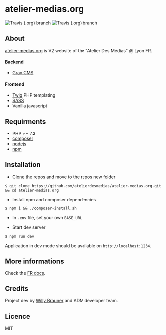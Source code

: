 
# atelier-medias.org
 
![Travis (.org) branch](https://img.shields.io/travis/atelierdesmedias/atelier-medias.org/staging.svg?label=build%20staging)
![Travis (.org) branch](https://img.shields.io/travis/atelierdesmedias/atelier-medias.org/production.svg?label=build%20production)

## About

[atelier-medias.org](https://atelier-medias.org/) is V2 website of the "Atelier Des Médias" @ Lyon FR.

#### Backend

- [Grav CMS](https://getgrav.org/)
 
#### Frontend 
    
- [Twig](https://twig.symfony.com/) PHP templating 
- [SASS](https://sass-lang.com/)
- Vanilla javascript

## Requirments

- PHP >= 7.2
- [composer](https://getcomposer.org)
- [nodejs](https://nodejs.org)
- [npm](https://npmjs.com) 

## Installation

- Clone the repos and move to the repos new folder 

 ```shell
$ git clone https://github.com/atelierdesmedias/atelier-medias.org.git && cd atelier-medias.org
 ```
 
- Install npm and composer dependencies 

```shell
$ npm i && ./composer-install.sh
``` 

- In `.env` file, set your own `BASE_URL`
    
- Start dev server
 
```shell
$ npm run dev
```
   
Application in dev mode should be available on `http://localhost:1234`.


## More informations
Check the [FR docs](docs/).

## Credits  
Project dev by [Willy Brauner](http://willybrauner.com) and ADM developer team.

## Licence
MIT
